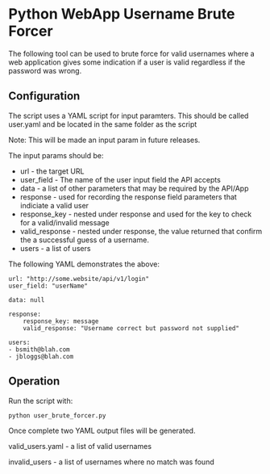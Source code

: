 
# Python WebApp Username Brute Forcer


The following tool can be used to brute force for valid usernames
where a web application gives some indication if a user is valid
regardless if the password was wrong.

## Configuration

The script uses a YAML script for input paramters. This should be called user.yaml
and be located in the same folder as the script

Note: This will be made an input param in future releases. 

The input params should be:

* url - the target URL
* user_field - The name of the user input field the API accepts
* data - a list of other parameters that may be required by the API/App
* response - used for recording the response field parameters that indiciate a valid user
* response_key - nested under response and used for the key to check for a valid/invalid message
* valid_response - nested under response, the value returned that confirm the a successful guess of a username.
* users - a list of users

The following YAML demonstrates the above:

```
url: "http://some.website/api/v1/login"
user_field: "userName"

data: null

response:
    response_key: message
    valid_response: "Username correct but password not supplied"

users:
- bsmith@blah.com
- jbloggs@blah.com

```


## Operation

Run the script with:

```
python user_brute_forcer.py 

```


Once complete two YAML output files will be generated.

valid_users.yaml - a list of valid usernames

invalid_users - a list of usernames where no match was found
